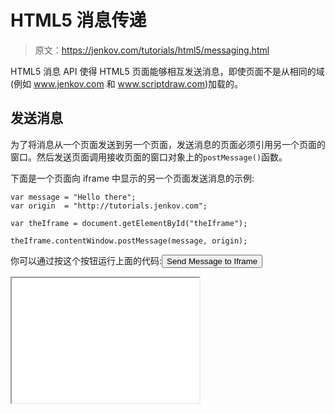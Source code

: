 # HTML5 消息传递

> 原文：<https://jenkov.com/tutorials/html5/messaging.html>

HTML5 消息 API 使得 HTML5 页面能够相互发送消息，即使页面不是从相同的域(例如 www.jenkov.com 和 www.scriptdraw.com)加载的。

## 发送消息

为了将消息从一个页面发送到另一个页面，发送消息的页面必须引用另一个页面的窗口。然后发送页面调用接收页面的窗口对象上的`postMessage()`函数。

下面是一个页面向 iframe 中显示的另一个页面发送消息的示例:

```
var message = "Hello there";
var origin  = "http://tutorials.jenkov.com";

var theIframe = document.getElementById("theIframe");

theIframe.contentWindow.postMessage(message, origin);

```

你可以通过按这个按钮运行上面的代码:<input type="button" value="Send Message to Iframe" onclick="messagingExample1();">

<iframe height="200" id="theIframe" src="/html5/messaging.jsp"></p> <br/> <p>传递给<code>postMessage()</code>函数的<code>origin</code>参数的值必须与 iframe 中页面加载的域相匹配。如果原点不匹配，这将不起作用。您不需要页面的完整地址作为原点。域名足够了，比如<code>http://localhost</code>或者<code>http://tutorials.jenkov.com</code></p> <h2>接收消息</h2> <p>为了监听消息，页面需要在自己的窗口对象上设置<code>onmessage</code>事件处理函数。下面是一个适用于 Firefox 和 Chrome 的例子:</p> <pre class="codeBox"> window.onmessage = function(event) { document.getElementById("show").innerHTML = "Message Received: " + event.data + " from: " + event.origin; }; </pre> <p>本示例在窗口对象上设置<code>onmessage</code>函数。在函数内部，代码选择 id 为<code>show</code>的 HTML 元素，并将该元素的内部 HTML 设置为“Message Received:”，加上接收的消息。该事件处理程序实际上是在“发送消息”下的示例中的 iframe 中显示的页面中使用的。</p> <p>在 Internet Explorer 9 中，您必须使用此代码来监听<code>onmessage</code>事件:</p> <pre class="codeBox"> window.attachEvent("onmessage", function(event) { document.getElementById("show").innerHTML = "Message Received: " + event.data + " from: " + event.origin; }); </pre> <p>您可以在页面中保留这两个事件侦听器代码块。它们不应该互相冲突。</p> <p>收到的事件对象包含以下属性:</p> <pre class="codeBox"> data origin source </pre> <p><code>data</code>属性包含发送页面发送的消息。</p> <p><code>origin</code>属性包含发送消息的页面的来源(域)。</p> <p><code>source</code>属性包含对发送页面的窗口对象的引用。这个窗口对象引用可以用来通过使用<code>postMessage()</code>函数将消息发送回发送者页面。这里有一个例子:</p> <pre class="codeBox"> window.onmessage = function(event) { event.source.postMessage( "Thank you for the message", event.origin ); } </pre> <h2>发送 JSON</h2> <p>消息传递 API 只允许您发送字符串消息。如果您需要发送一个 JavaScript 对象，您需要使用<code>JSON.stringify()</code>将它转换成 JSON 字符串，并使用<code>JSON.parse()</code>再次解析它。这里有一个例子:</p> <pre class="codeBox"> var theObject = { property1 : "hello", property2 : "world" }; var message = JSON.stringify(theObject); var origin = "http://tutorials.jenkov.com"; var theIframe = document.getElementById("theIframe"); theIframe.contentWindow.postMessage(message, origin); </pre> <p>下面是 JSON 字符串如何被解析成 JavaScript 对象:</p> <pre class="codeBox"> window.onmessage = function(event) { var theObject = JSON.parse(event.data); } </pre> </body> </html></iframe>